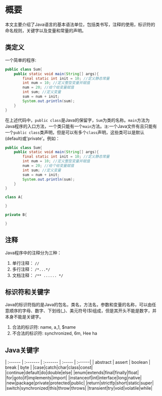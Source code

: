 # 概要
本文主要介绍了Java语言的基本语法单位，包括类书写，注释的使用，标识符的命名规则，关键字以及变量和常量的声明。

## 类定义
一个简单的程序:

```java
public class Sum{
    public static void main(String[] args){
        final static int init = 10; //定义静态常量
        int num = 10; //定义整型变量并赋值
        num = 20; //给个给变量赋值
        int sum; //定义变量
        sum = num + init;
        System.out.println(sum);
    }
}
```

在上述代码中，`public class`是Java的保留字，`Sum`为类的名称。`main`方法为Java程序的入口方法，一个类只能有一个`main`方法。`注`:一个Java文件有且只能有一个`public class`类声明，但是可以有多个`class`声明，这些类可以是默认(default)或'private'。例如：

```java
public class Sum{
    public static void main(String[] args){
        final static int init = 10; //定义静态常量
        int num = 10; //定义整型变量并赋值
        num = 20; //给个给变量赋值
        int sum; //定义变量
        sum = num + init;
        System.out.println(sum);
    }
}

class A{

}

private B{

}
```

## 注释
Java程序中的注释分为三种：
1. 单行注释： `//`
2. 多行注释： `/*...*/`
3. 文档注释： `/** ...... */`

## 标识符和关键字
Java的标识符指的是Java的包名，类名，方法名，参数和变量的名称，可以由任意顺序的字母、数字、下划线(_)、美元符号($)组成，但是其开头不能是数字，并本身不能是关键字。
1. 合法的标识符: name, a_1, $name
2. 不合法的标识符: synchronized, 6m, Hee ha 

## Java关键字

| :------ | :------- | :------- | :----- | :------|
| abstract | assert | boolean | break | byte |
|case|catch|char|class|const|
|continue|default|do|double|else|
|enum|extends|final|finally|float|
|for|goto|if|implements|import|
|instanceof|int|interface|long|native|
|new|package|private|protected|public|
|return|strictfp|short|static|super|
|switch|synchronized|this|throw|throws|
|transient|try|void|volatile|while|



